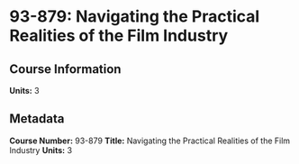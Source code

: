 # 93-879: Navigating the Practical Realities of the Film Industry

## Course Information

**Units:** 3

## Metadata

**Course Number:** 93-879
**Title:** Navigating the Practical Realities of the Film Industry
**Units:** 3
